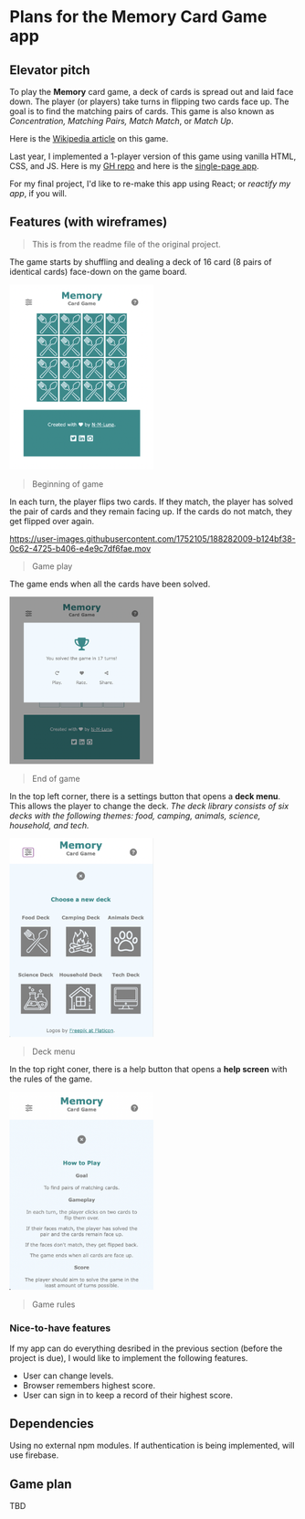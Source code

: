 
# Plans for the Memory Card Game app

## Elevator pitch

To play the **Memory** card game, a deck of cards is spread out and laid face down. The player (or players) take turns in flipping two cards face up. The goal is to find the matching pairs of cards. This game is also known as *Concentration, Matching Pairs, Match Match*, or *Match Up*.

Here is the [Wikipedia article](https://en.wikipedia.org/wiki/Concentration_(card_game)) on this game.

Last year, I implemented a 1-player version of this game using vanilla HTML, CSS, and JS. Here is my [GH repo](https://github.com/N-M-Luna/memory-card-game) and here is the [single-page app](https://n-m-luna.github.io/memory-card-game/).

For my final project, I'd like to re-make this app using React; or *reactify my app*, if you will.

## Features (with wireframes)

> This is from the readme file of the original project.

The game starts by shuffling and dealing a deck of 16 card (8 pairs of identical cards) face-down on the game board.

<img src="img/screenshot1.png" alt="screenshot" title="Screenshot of the beginning of the game" width="50%" /> 

> Beginning of game

In each turn, the player flips two cards. If they match, the player has solved the pair of cards and they remain facing up. If the cards do not match, they get flipped over again.

https://user-images.githubusercontent.com/1752105/188282009-b124bf38-0c62-4725-b406-e4e9c7df6fae.mov

> Game play

The game ends when all the cards have been solved.

<img src="img/screenshot5.png" alt="screenshot" width="50%">

> End of game

In the top left corner, there is a settings button that opens a **deck menu**. This allows the player to change the deck. *The deck library consists of six decks with the following themes: food, camping, animals, science, household, and tech.*

<img src="img/screenshot9.png" alt="screenshot" width="50%">

> Deck menu

In the top right coner, there is a help button that opens a **help screen** with the rules of the game.

<img src="img/screenshot10.png" alt="screenshot" width="50%">

> Game rules


### Nice-to-have features

If my app can do everything desribed in the previous section (before the project is due), I would like to implement the following features.

* User can change levels. 
* Browser remembers highest score. 
* User can sign in to keep a record of their highest score.

## Dependencies

Using no external npm modules. If authentication is being implemented, will use firebase.

## Game plan

TBD